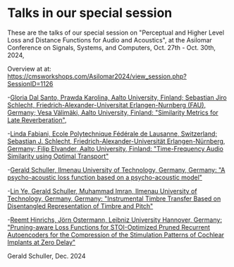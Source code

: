 # Talks in our special session

These are the talks of our special session on "Perceptual and Higher Level Loss and Distance Functions for Audio and Acoustics", at the Asilomar Conference on Signals, Systems, and Computers, Oct. 27th - Oct. 30th, 2024,

Overview at at: https://cmsworkshops.com/Asilomar2024/view_session.php?SessionID=1126


-[Gloria Dal Santo, Prawda Karolina, Aalto University, Finland; Sebastian Jiro Schlecht, Friedrich-Alexander-Universitat Erlangen-Nurnberg (FAU), Germany; Vesa Välimäki, Aalto University, Finland: "Similarity Metrics for Late Reverberation",](similrir_GloriaDalSanto.pdf)


-[Linda Fabiani, Ecole Polytechnique Fédérale de Lausanne, Switzerland; Sebastian J. Schlecht, Friedrich-Alexander-Universität Erlangen-Nürnberg, Germany; Filip Elvander, Aalto University, Finland: "Time-Frequency Audio Similarity using Optimal Transport"](AsilomarOTSimilarity_LindaFabiani.pdf)

-[Gerald Schuller, Ilmenau University of Technology, Germany, Germany: "A psycho-acoustic loss function based on a psycho-acoustic model"](Asilomar2024PsyacLossTalk_GeraldSchuller.pdf)

-[Lin Ye, Gerald Schuller, Muhammad Imran, Ilmenau University of Technology, Germany, Germany: "Instrumental Timbre Transfer Based on Disentangled Representation of Timbre and Pitch"](Asilomar2024TimbreTalk_LinYe.pdf)

-[Reemt Hinrichs, Jörn Ostermann, Leibniz University Hannover, Germany: "Pruning-aware Loss Functions for STOI-Optimized Pruned Recurrent Autoencoders for the Compression of the Stimulation Patterns of Cochlear Implants at Zero Delay"](Asilomar2024_slides_ReemtHinrichs.pdf)

Gerald Schuller, Dec. 2024
